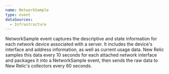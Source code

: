 ```yaml
---
name: NetworkSample
type: event
dataSources:
  - Infrastructure
---
```


NetworkSample event captures the descriptive and state information for each network device associated with a server. It includes the device's interface and address information, as well as current usage data. New Relic samples this data every 10 seconds for each attached network interface and packages it into a NetworkSample event, then sends the raw data to New Relic's collectors every 60 seconds.